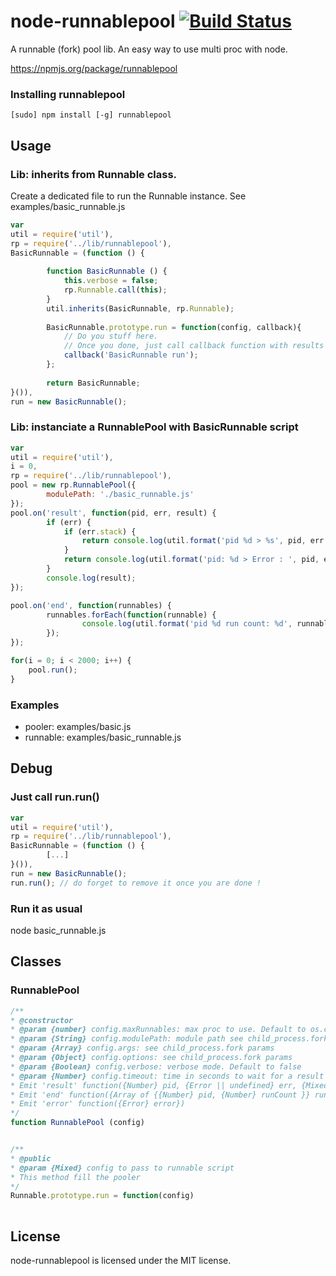# node-runnablepool [![Build Status](https://secure.travis-ci.org/sdolard/node-runnablepool.png?branch=master)](http://travis-ci.org/sdolard/node-runnablepool)
A runnable (fork) pool lib.
An easy way to use multi proc with node.

https://npmjs.org/package/runnablepool


### Installing runnablepool

```
[sudo] npm install [-g] runnablepool
```


## Usage
### Lib: inherits from Runnable class. 
Create a dedicated file to run the Runnable instance. 
See examples/basic_runnable.js
```javascript
var
util = require('util'),
rp = require('../lib/runnablepool'),
BasicRunnable = (function () {
		
		function BasicRunnable () {
			this.verbose = false;
			rp.Runnable.call(this);
		}
		util.inherits(BasicRunnable, rp.Runnable);
		
		BasicRunnable.prototype.run = function(config, callback){
			// Do you stuff here.
			// Once you done, just call callback function with results as params
			callback('BasicRunnable run');
		};
	
		return BasicRunnable;
}()),
run = new BasicRunnable();

```

### Lib: instanciate a RunnablePool with BasicRunnable script 
```javascript
var
util = require('util'),
i = 0,
rp = require('../lib/runnablepool'),
pool = new rp.RunnablePool({
		modulePath: './basic_runnable.js' 
});
pool.on('result', function(pid, err, result) {
		if (err) {
			if (err.stack) {
				return console.log(util.format('pid %d > %s', pid, err.stack));
			}
			return console.log(util.format('pid: %d > Error : ', pid, err.message));
		}
		console.log(result);
});

pool.on('end', function(runnables) {
		runnables.forEach(function(runnable) {
				console.log(util.format('pid %d run count: %d', runnable.pid, runnable.runCount));
		});
});

for(i = 0; i < 2000; i++) {
	pool.run();
}

```

### Examples
* pooler: examples/basic.js
* runnable: examples/basic_runnable.js



## Debug
### Just call run.run() 
```javascript
var
util = require('util'),
rp = require('../lib/runnablepool'),
BasicRunnable = (function () {
		[...]
}()),
run = new BasicRunnable();
run.run(); // do forget to remove it once you are done !

```

### Run it as usual
node basic_runnable.js


## Classes
### RunnablePool
```javascript		
/**
* @constructor
* @param {number} config.maxRunnables: max proc to use. Default to os.cpus().length
* @param {String} config.modulePath: module path see child_process.fork params
* @param {Array} config.args: see child_process.fork params
* @param {Object} config.options: see child_process.fork params
* @param {Boolean} config.verbose: verbose mode. Default to false
* @param {Number} config.timeout: time in seconds to wait for a result before killing process. Default to 30
* Emit 'result' function({Number} pid, {Error || undefined} err, {Mixed} result) for each results
* Emit 'end' function({Array of {{Number} pid, {Number} runCount }} runnables) once all results are done
* Emit 'error' function({Error} error})
*/
function RunnablePool (config)


/**
* @public
* @param {Mixed} config to pass to runnable script
* This method fill the pooler
*/
Runnable.prototype.run = function(config)
		
```

## License
node-runnablepool is licensed under the MIT license.
